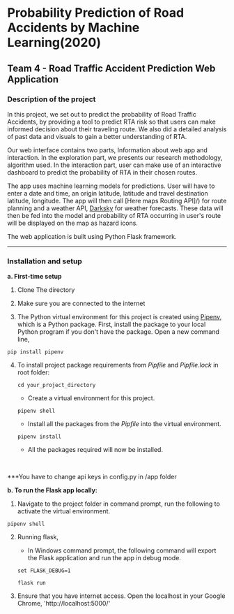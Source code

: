 # Probability Prediction of Road Accidents by Machine Learning(2020)
## Team 4 - Road Traffic Accident Prediction Web Application



### Description of the project
In this project, we set out to predict the probability of Road Traffic Accidents, by providing a tool to predict RTA risk so that users can make informed decision about their traveling route. We also did a detailed analysis of past data and visuals to gain a better understanding of RTA.

Our web interface contains two parts, Information about web app and interaction. In the exploration part, we presents our research methodology, algorithm used. In the interaction part, user can make use of an interactive dashboard to predict the probability of RTA in their chosen routes.

The app uses machine learning models for predictions. User will have to enter a date and time, an origin latitude, latitude and travel destination latitude, longitude. The app will then call [Here maps Routing API]/) for route planning and a weather API, [Darksky](https://darksky.net/dev)
for weather forecasts. These data will then be fed into the model and probability of RTA occurring in user's route will be displayed on the map as hazard icons.

The web application is built using Python Flask framework.

---
### Installation and setup

**a. First-time setup**  
1) Clone The directory  

2) Make sure you are connected to the internet

3) The Python virtual environment for this project is created using [Pipenv](https://pipenv.readthedocs.io/en/latest/), which is a Python package. First, install the package to your local Python program if you don't have the package. Open a new command line,
 ```
 pip install pipenv
 ```

4) To install project package requirements from *Pipfile* and *Pipfile.lock* in root folder:  

   ```
   cd your_project_directory
   ```

   - Create a virtual environment for this project.
   ```
   pipenv shell
   ```

   - Install all the packages from the *Pipfile* into the virtual environment.
   ```
   pipenv install
   ```
   - All the packages required will now be installed.  

&nbsp; 

***You have to change api keys in config.py in /app folder   

**b. To run the Flask app locally:**  
1) Navigate to the project folder in command prompt, run the following to activate the virtual environment.
  ```
  pipenv shell
  ```
2) Running flask,
   - In Windows command prompt, the following command will  export the Flask application and run the app in debug mode.
   ```
   set FLASK_DEBUG=1
   ```  
   ```
   flask run
   ```   

3) Ensure that you have internet access. Open the localhost in your Google Chrome, 'http://localhost:5000/'  
